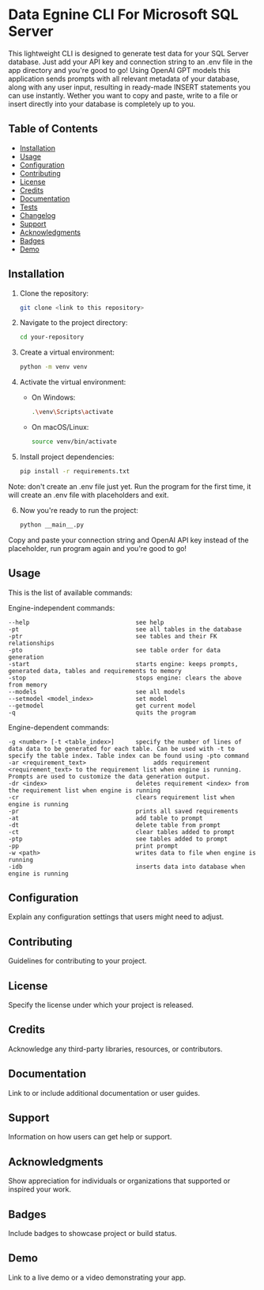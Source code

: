 # Data Egnine CLI For Microsoft SQL Server

This lightweight CLI is designed to generate test data for your SQL Server database. Just add your API key and connection string to an .env file in the app directory and you're good to go! Using OpenAI GPT models this application sends prompts with all relevant metadata of your database, along with any user input, resulting in ready-made INSERT statements you can use instantly. Wether you want to copy and paste, write to a file or insert directly into your database is completely up to you.

## Table of Contents

- [Installation](#installation)
- [Usage](#usage)
- [Configuration](#configuration)
- [Contributing](#contributing)
- [License](#license)
- [Credits](#credits)
- [Documentation](#documentation)
- [Tests](#tests)
- [Changelog](#changelog)
- [Support](#support)
- [Acknowledgments](#acknowledgments)
- [Badges](#badges)
- [Demo](#demo)

## Installation

1. Clone the repository:

   ```bash
   git clone <link to this repository>
   ```

2. Navigate to the project directory:

   ```bash
   cd your-repository
   ```

3. Create a virtual environment:

   ```bash
   python -m venv venv
   ```

4. Activate the virtual environment:

   - On Windows:

     ```bash
     .\venv\Scripts\activate
     ```

   - On macOS/Linux:

     ```bash
     source venv/bin/activate
     ```

5. Install project dependencies:

   ```bash
   pip install -r requirements.txt
   ```

Note: don't create an .env file just yet. Run the program for the first time, it will create an .env file with placeholders and exit.

6. Now you're ready to run the project:

   ```bash
   python __main__.py
   ```

Copy and paste your connection string and OpenAI API key instead of the placeholder, run program again and you're good to go!

## Usage

This is the list of available commands:

Engine-independent commands:

    --help                              see help
    -pt                                 see all tables in the database
    -ptr                                see tables and their FK relationships
    -pto                                see table order for data generation
    -start                              starts engine: keeps prompts, generated data, tables and requirements to memory
    -stop                               stops engine: clears the above from memory
    --models                            see all models
    --setmodel <model_index>            set model
    --getmodel                          get current model
    -q                                  quits the program

Engine-dependent commands:

    -g <number> [-t <table_index>]      specify the number of lines of data data to be generated for each table. Can be used with -t to specify the table index. Table index can be found using -pto command
    -ar <requirement_text>                   adds requirement <requirement_text> to the requirement list when engine is running. Prompts are used to customize the data generation output.
    -dr <index>                         deletes requirement <index> from the requirement list when engine is running
    -cr                                 clears requirement list when engine is running
    -pr                                 prints all saved requirements
    -at                                 add table to prompt
    -dt                                 delete table from prompt
    -ct                                 clear tables added to prompt
    -ptp                                see tables added to prompt
    -pp                                 print prompt
    -w <path>                           writes data to file when engine is running
    -idb                                inserts data into database when engine is running

## Configuration

Explain any configuration settings that users might need to adjust.

## Contributing

Guidelines for contributing to your project.

## License

Specify the license under which your project is released.

## Credits

Acknowledge any third-party libraries, resources, or contributors.

## Documentation

Link to or include additional documentation or user guides.

## Support

Information on how users can get help or support.

## Acknowledgments

Show appreciation for individuals or organizations that supported or inspired your work.

## Badges

Include badges to showcase project or build status.

## Demo

Link to a live demo or a video demonstrating your app.
